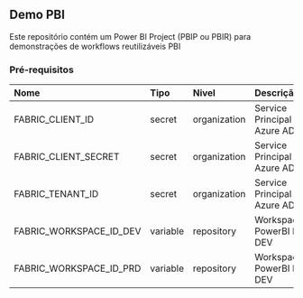 ## Demo PBI

Este repositório contém um Power BI Project (PBIP ou PBIR) para demonstrações de workflows reutilizáveis PBI

### Pré-requisitos 

| Nome                   | Tipo    | Nivel       | Descrição                  |
|:---                    |:---     |:---         |:---                        |   
|FABRIC_CLIENT_ID        |secret   |organization |Service Principal Azure AD  |  
|FABRIC_CLIENT_SECRET    |secret   |organization |Service Principal Azure AD  |  
|FABRIC_TENANT_ID        |secret   |organization |Service Principal Azure AD  |  
|FABRIC_WORKSPACE_ID_DEV |variable |repository   |Workspace PowerBI ID DEV    |  
|FABRIC_WORKSPACE_ID_PRD |variable |repository   |Workspace PowerBI ID DEV    |
